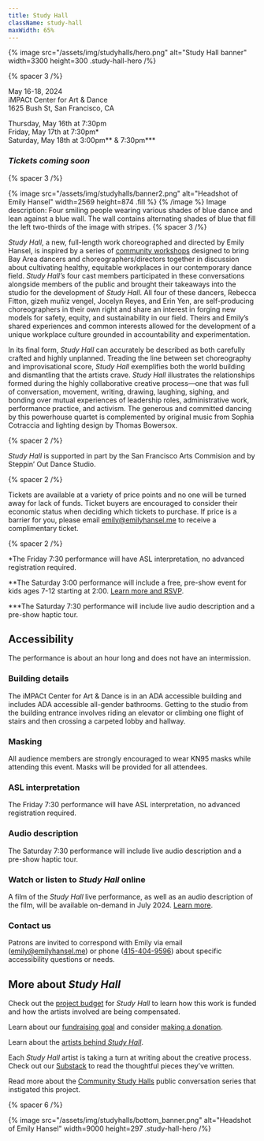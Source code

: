 ```yaml
---
title: Study Hall
className: study-hall
maxWidth: 65%
---
```


{% image
   src="/assets/img/studyhalls/hero.png"
   alt="Study Hall banner"
   width=3300
   height=300
   .study-hall-hero /%}

{% spacer 3 /%}

May 16-18, 2024  
iMPACt Center for Art & Dance  
1625 Bush St, San Francisco, CA

Thursday, May 16th at 7:30pm  
Friday, May 17th at 7:30pm\*  
Saturday, May 18th at 3:00pm\*\* & 7:30pm\*\*\*

### **_Tickets coming soon_**

{% spacer 3 /%}

{% image
   src="/assets/img/studyhalls/banner2.png"
   alt="Headshot of Emily Hansel"
   width=2569
   height=874
   .fill %}
{% /image %}
Image description: Four smiling people wearing various shades of blue dance and lean against a blue wall. The wall contains alternating shades of blue that fill the left two-thirds of the image with stripes.
{% spacer 3 /%}

_Study Hall_, a new, full-length work choreographed and directed by Emily Hansel, is inspired by a series of [community workshops](https://emilyhansel.me/community-study-halls) designed to bring Bay Area dancers and choreographers/directors together in discussion about cultivating healthy, equitable workplaces in our contemporary dance field. _Study Hall’s_ four cast members participated in these conversations alongside members of the public and brought their takeaways into the studio for the development of _Study Hall_. All four of these dancers, Rebecca Fitton, gizeh muñiz vengel, Jocelyn Reyes, and Erin Yen, are self-producing choreographers in their own right and share an interest in forging new models for safety, equity, and sustainability in our field. Theirs and Emily’s shared experiences and common interests allowed for the development of a unique workplace culture grounded in accountability and experimentation.

In its final form, _Study Hall_ can accurately be described as both carefully crafted and highly unplanned. Treading the line between set choreography and improvisational score, _Study Hall_ exemplifies both the world building and dismantling that the artists crave. _Study Hall_ illustrates the relationships formed during the highly collaborative creative process—one that was full of conversation, movement, writing, drawing, laughing, sighing, and bonding over mutual experiences of leadership roles, administrative work, performance practice, and activism. The generous and committed dancing by this powerhouse quartet is complemented by original music from Sophia Cotraccia and lighting design by Thomas Bowersox.

{% spacer 2 /%}

_Study Hall_ is supported in part by the San Francisco Arts Commision and by Steppin’ Out Dance Studio.

{% spacer 2 /%}

Tickets are available at a variety of price points and no one will be turned away for lack of funds. Ticket buyers are encouraged to consider their economic status when deciding which tickets to purchase. If price is a barrier for you, please email [emily@emilyhansel.me](mailto:emily@emilyhansel.me?subject=Complimentary%20ticket%20to%20Study%20Hall&body=Hi%20Emily%2C%0D%0A%0D%0AMy%20name%20is%20%5BINSERT%20FULL%20NAME%5D%20and%20I%20would%20like%20to%20receive%20a%20complimentary%20ticket%20to%20the%20%5BINSERT%20DAY%20AND%20TIME%20OF%20SHOW%5D%20performance%20of%20Study%20Hall.) to receive a complimentary ticket.

{% spacer 2 /%}

\*The Friday 7:30 performance will have ASL interpretation, no advanced registration required.

\*\*The Saturday 3:00 performance will include a free, pre-show event for kids ages 7-12 starting at 2:00. [Learn more and RSVP](https://emilyhansel.me/studyhall/kids).

\*\*\*The Saturday 7:30 performance will include live audio description and a pre-show haptic tour.

## Accessibility

The performance is about an hour long and does not have an intermission.

### Building details

The iMPACt Center for Art & Dance is in an ADA accessible building and includes ADA accessible all-gender bathrooms. Getting to the studio from the building entrance involves riding an elevator or climbing one flight of stairs and then crossing a carpeted lobby and hallway.

### Masking

All audience members are strongly encouraged to wear KN95 masks while attending this event. Masks will be provided for all attendees.

### ASL interpretation

The Friday 7:30 performance will have ASL interpretation, no advanced registration required.

### Audio description

The Saturday 7:30 performance will include live audio description and a pre-show haptic tour.

### Watch or listen to _Study Hall_ online

A film of the _Study Hall_ live performance, as well as an audio description of the film, will be available on-demand in July 2024. [Learn more](https://emilyhansel.me/studyhall/film).

### Contact us

Patrons are invited to correspond with Emily via email ([emily@emilyhansel.me](mailto:emily@emilyhansel.me)) or phone ([415-404-9596](tel:4154049596)) about specific accessibility questions or needs.

## More about _Study Hall_

Check out the [project budget](https://docs.google.com/spreadsheets/d/1NbUUDr8DPLEY-q6RJdGyzKl4dYkDJD75hT-7CTHLWTs/edit?usp=sharing) for _Study Hall_ to learn how this work is funded and how the artists involved are being compensated.

Learn about our [fundraising goal](https://emilyhansel.me/studyhall/fundraising) and consider [making a donation](https://emilyhansel.me/donate).

Learn about the [artists behind _Study Hall_](https://emilyhansel.me/studyhall/fundraising#artists).

Each _Study Hall_ artist is taking a turn at writing about the creative process. Check out our [Substack](https://studyhallshow.substack.com) to read the thoughtful pieces they’ve written.

Read more about the [Community Study Halls](https://emilyhansel.me/community-study-halls) public conversation series that instigated this project.

{% spacer 6 /%}

{% image src="/assets/img/studyhalls/bottom_banner.png" alt="Headshot of Emily Hansel" width=9000 height=297 .study-hall-hero /%}
